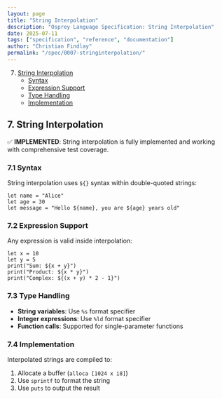 ```yaml
---
layout: page
title: "String Interpolation"
description: "Osprey Language Specification: String Interpolation"
date: 2025-07-11
tags: ["specification", "reference", "documentation"]
author: "Christian Findlay"
permalink: "/spec/0007-stringinterpolation/"
---
```


7. [String Interpolation](0007-StringInterpolation.md)
   - [Syntax](#71-syntax)
   - [Expression Support](#72-expression-support)
   - [Type Handling](#73-type-handling)
   - [Implementation](#74-implementation)

## 7. String Interpolation

✅ **IMPLEMENTED**: String interpolation is fully implemented and working with comprehensive test coverage.

### 7.1 Syntax

String interpolation uses `${}` syntax within double-quoted strings:

```osprey
let name = "Alice"
let age = 30
let message = "Hello ${name}, you are ${age} years old"
```

### 7.2 Expression Support

Any expression is valid inside interpolation:

```osprey
let x = 10
let y = 5
print("Sum: ${x + y}")
print("Product: ${x * y}")
print("Complex: ${(x + y) * 2 - 1}")
```

### 7.3 Type Handling

- **String variables**: Use `%s` format specifier
- **Integer expressions**: Use `%ld` format specifier  
- **Function calls**: Supported for single-parameter functions

### 7.4 Implementation

Interpolated strings are compiled to:
1. Allocate a buffer (`alloca [1024 x i8]`)
2. Use `sprintf` to format the string
3. Use `puts` to output the result